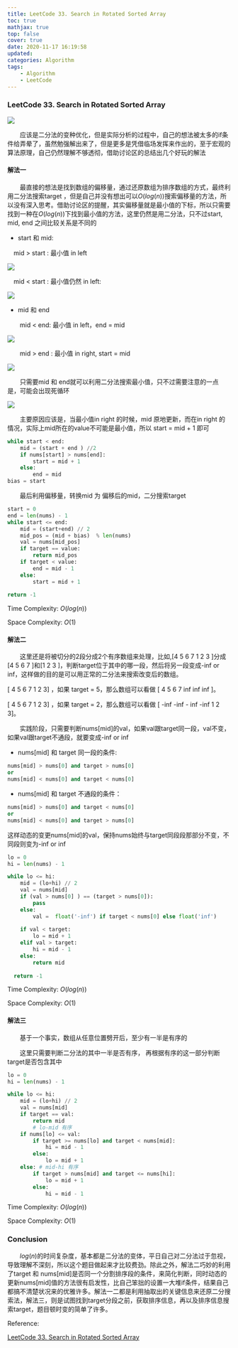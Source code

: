 ```yaml
---
title: LeetCode 33. Search in Rotated Sorted Array
toc: true
mathjax: true
top: false
cover: true
date: 2020-11-17 16:19:58
updated:
categories: Algorithm
tags:
	- Algorithm
	- LeetCode
---
```


### LeetCode 33. Search in Rotated Sorted Array

![](img1.png)

　　应该是二分法的变种优化，但是实际分析的过程中，自己的想法被太多的if条件给弄晕了，虽然勉强解出来了，但是更多是凭借临场发挥来作出的，至于宏观的算法原理，自己仍然理解不够透彻，借助讨论区的总结出几个好玩的解法

#### 解法一

　　最直接的想法是找到数组的偏移量，通过还原数组为排序数组的方式，最终利用二分法搜索target ，但是自己并没有想出可以$O(log(n))$搜索偏移量的方法，所以没有深入思考。借助讨论区的提醒，其实偏移量就是最小值的下标，所以只需要找到一种在$O(log(n))$下找到最小值的方法，这里仍然是用二分法，只不过start, mid, end 之间比较关系是不同的

- start 和 mid:

　mid > start : 最小值 in left

![](img3.jpg)

　mid < start : 最小值仍然 in left:

![](img2.jpg)

- mid 和 end

　　mid < end: 最小值 in left，end = mid

![](img6.jpg)

　　mid > end : 最小值 in right, start = mid

![](img7.jpg)

　　只需要mid 和 end就可以利用二分法搜索最小值，只不过需要注意的一点是，可能会出现死循环

![](img8.jpg)

　　主要原因应该是，当最小值in right 的时候，mid 原地更新，而在in right 的情况，实际上mid所在的value不可能是最小值，所以 start = mid + 1 即可

```python
while start < end:
	mid = (start + end ) //2
	if nums[start] > nums[end]:
		start = mid + 1
	else:
		end = mid
bias = start
```

　　最后利用偏移量，转换mid 为 偏移后的mid，二分搜索target

```python
start = 0
end = len(nums) - 1
while start <= end:
	mid = (start+end) // 2
	mid_pos = (mid + bias) 	% len(nums)
	val = nums[mid_pos]
	if target == value:
		return mid_pos
	if target < value:
		end = mid - 1
	else:
		start = mid + 1
    
return -1
```



Time Complexity: $O(log(n))$

Space Complexity: $O(1)$

#### 解法二

　　这里还是将被切分的2段分成2个有序数组来处理，比如,[4 5 6 7 1 2 3 ]分成 [4 5 6 7 ]和[1 2 3 ]，判断target位于其中的哪一段，然后将另一段变成-inf or inf，这样做的目的是可以用正常的二分法来搜索改变后的数组。

[ 4 5 6 7 1 2 3] ，如果 target = 5，那么数组可以看做 [ 4 5 6 7 inf inf inf ]。

[ 4 5 6 7 1 2 3] ，如果 target = 2，那么数组可以看做 [ -inf -inf - inf -inf 1 2 3]。

　　实践阶段，只需要判断nums[mid]的val，如果val跟target同一段，val不变，如果val跟target不通段，就要变成-inf or inf

- nums[mid] 和 target 同一段的条件: 

```python
nums[mid] > nums[0] and target > nums[0]
or
nums[mid] < nums[0] and target < nums[0]
```



- nums[mid] 和 target 不通段的条件：

```python
nums[mid] > nums[0] and target < nums[0]
or
nums[mid] < nums[0] and target > nums[0]
```

这样动态的变更nums[mid]的val，保持nums始终与target同段段那部分不变，不同段则变为-inf or inf

```python
lo = 0
hi = len(nums) - 1

while lo <= hi:
	mid = (lo+hi) // 2
	val = nums[mid]
	if (val > nums[0] ) == (target > nums[0]):
		pass
	else:
		val =  float('-inf') if target < nums[0] else float('inf')
   
	if val < target:
		lo = mid + 1
	elif val > target:
		hi = mid - 1
	else:
		return mid
      
  return -1
```

Time Complexity: $O(log(n))$

Space Complexity: $O(1)$

#### 解法三

　　基于一个事实，数组从任意位置劈开后，至少有一半是有序的

　　这里只需要判断二分法的其中一半是否有序， 再根据有序的这一部分判断target是否包含其中

```python
lo = 0
hi = len(nums) - 1

while lo <= hi:
	mid = (lo+hi) // 2
	val = nums[mid]
	if target == val:
		return mid
		# lo-mid 有序
	if nums[lo] <= val:
		if target >= nums[lo] and target < nums[mid]:
			hi = mid - 1
		else:
			lo = mid + 1
	else: # mid-hi 有序
		if target > nums[mid] and target <= nums[hi]:
			lo = mid + 1
		else:
			hi = mid - 1
```

Time Complexity: $O(log(n))$

Space Complexity: $O(1)$



### Conclusion

　　$log(n)$的时间复杂度，基本都是二分法的变体，平日自己对二分法过于忽视，导致理解不深刻，所以这个题目做起来才比较费劲。除此之外，解法二巧妙的利用了target 和 nums[mid]是否同一个分割排序段的条件，来简化判断，同时动态的更新nums[mid]值的方法很有启发性，比自己笨拙的设置一大堆if条件，结果自己都搞不清楚状况来的优雅许多。解法一二都是利用抽取出的关键信息来还原二分搜索法，解法三，则是试图找到target分段之前，获取排序信息，再以及排序信息搜索target，题目顿时变的简单了许多。



Reference:

[LeetCode 33. Search in Rotated Sorted Array](https://leetcode.wang/leetCode-33-Search-in-Rotated-Sorted-Array.html)

